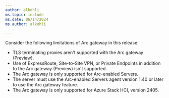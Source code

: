 ```yaml
---
author: alkohli
ms.topic: include
ms.date: 06/14/2024
ms.author: alkohli

---
```


Consider the following limitations of Arc gateway in this release:

- TLS terminating proxies aren't supported with the Arc gateway (Preview).
- Use of ExpressRoute, Site-to-Site VPN, or Private Endpoints in addition to the Arc gateway (Preview) isn't supported.  
- The Arc gateway is only supported for Arc-enabled Servers.
- The server must use the Arc-enabled Servers agent version 1.40 or later to use the Arc gateway feature.
- The Arc gateway is only supported for Azure Stack HCI, version 2405.